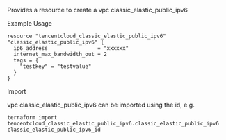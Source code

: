 Provides a resource to create a vpc classic_elastic_public_ipv6

Example Usage

```hcl
resource "tencentcloud_classic_elastic_public_ipv6" "classic_elastic_public_ipv6" {
  ip6_address                = "xxxxxx"
  internet_max_bandwidth_out = 2
  tags = {
    "testkey" = "testvalue"
  }
}
```

Import

vpc classic_elastic_public_ipv6 can be imported using the id, e.g.

```
terraform import tencentcloud_classic_elastic_public_ipv6.classic_elastic_public_ipv6 classic_elastic_public_ipv6_id
```
